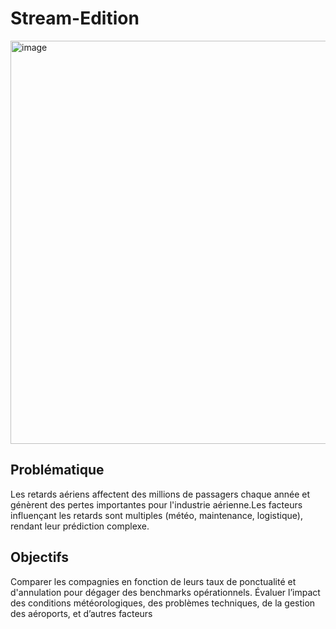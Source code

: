 # Stream-Edition
<img width="1132" height="645" alt="image" src="https://github.com/user-attachments/assets/6f98b9fa-7b93-43da-b3da-25470baa046a" />

## Problématique 
Les retards aériens affectent des millions de passagers chaque année et génèrent des pertes importantes pour l'industrie aérienne.Les facteurs influençant les retards sont multiples (météo, maintenance, logistique), rendant leur prédiction complexe.​

## Objectifs​
Comparer les compagnies en fonction de leurs taux de ponctualité et d'annulation pour dégager des benchmarks opérationnels.​
Évaluer l’impact des conditions météorologiques, des problèmes techniques, de la gestion des aéroports, et d’autres facteurs​
